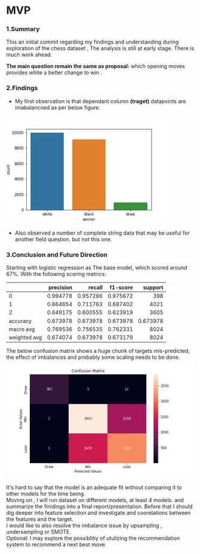 # MVP

### 1.Summary
    
   This an initial commit regarding my findings and understanding during exploration of the chess dataset , The analysis is still at early stage. There is much work ahead. 
   
   **The main question remain the same as proposal:** which opening moves provides white a better change to win .

### 2.Findings 

   * My first observation is that dependant column **(traget)** datapoints are imabalancned as per below figure.
   
   ![Target Imbalance Chart](target_imbalance.png)
   
   
   * Also observed a number of complete string data that may be useful for another field question. but not this one. 
   
   

### 3.Conclusion and Future Direction
   Starting with logistic regression as The base model, which scored around 67%. With the following scoring metrics: 
   
|              |   precision |   recall |   f1-score |     support |
|:-------------|------------:|---------:|-----------:|------------:|
| 0            |    0.994778 | 0.957286 |   0.975672 |  398        |
| 1            |    0.664654 | 0.711763 |   0.687402 | 4021        |
| 2            |    0.649175 | 0.600555 |   0.623919 | 3605        |
| accuracy     |    0.673978 | 0.673978 |   0.673978 |    0.673978 |
| macro avg    |    0.769536 | 0.756535 |   0.762331 | 8024        |
| weighted avg |    0.674074 | 0.673978 |   0.673179 | 8024        |




   The below confusion matrix shows a huge chunk of targets mis-predicted, the effect of imbalances and probably some scaling needs to be done.
   <br>
   ![Confusion Matrix](conf_matrix.png)
   
   It's hard to say that the model is an adequate fit without comparing it to other models for the time being. 
   <br>
   Moving on , I will run dataset on different models, at least 4 models. and summarize the finidings into a final report/presentation.
   Before that I should dig deeper into feature selection and investigate and coorelations between the features and the target.
   <br>
   I would like to also resolve the imbalance issue by upsampling , undersampling or SMOTE. 
   <br>
   Optional: I may explore the possiblitiy of utulizing the recommendation system to recommend a next best move.
   
   

